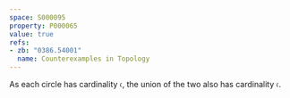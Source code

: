 ```yaml
---
space: S000095
property: P000065
value: true
refs:
- zb: "0386.54001"
  name: Counterexamples in Topology
---
```


As each circle has cardinality $\mathfrak c$, the union of the two also has cardinality $\mathfrak c$.
